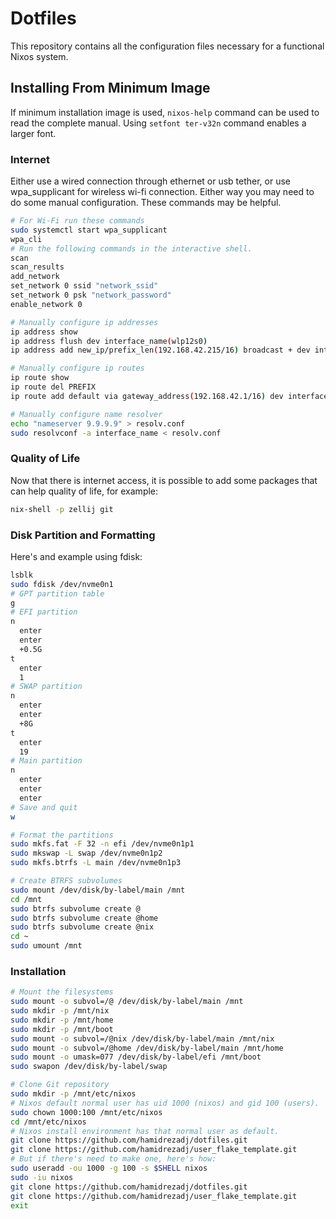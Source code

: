 # Dotfiles
This repository contains all the configuration files necessary for a functional Nixos system.
## Installing From Minimum Image
If minimum installation image is used, `nixos-help` command can be used to read the complete manual.
Using `setfont ter-v32n` command enables a larger font.
### Internet
Either use a wired connection through ethernet or usb tether, or use wpa_supplicant for wireless wi-fi connection. Either way you may need to do some manual configuration. These commands may be helpful.
```sh
# For Wi-Fi run these commands
sudo systemctl start wpa_supplicant
wpa_cli
# Run the following commands in the interactive shell.
scan
scan_results
add_network
set_network 0 ssid "network_ssid"
set_network 0 psk "network_password"
enable_network 0

# Manually configure ip addresses
ip address show
ip address flush dev interface_name(wlp12s0)
ip address add new_ip/prefix_len(192.168.42.215/16) broadcast + dev interface_name

# Manually configure ip routes
ip route show
ip route del PREFIX
ip route add default via gateway_address(192.168.42.1/16) dev interface_name

# Manually configure name resolver
echo "nameserver 9.9.9.9" > resolv.conf
sudo resolvconf -a interface_name < resolv.conf
```
### Quality of Life
Now that there is internet access, it is possible to add some packages that can help quality of life, for example:
```sh
nix-shell -p zellij git
```
### Disk Partition and Formatting
Here's and example using fdisk:
```sh
lsblk
sudo fdisk /dev/nvme0n1
# GPT partition table
g
# EFI partition
n
  enter
  enter
  +0.5G
t
  enter
  1
# SWAP partition
n
  enter
  enter
  +8G
t
  enter
  19
# Main partition
n
  enter
  enter
  enter
# Save and quit
w

# Format the partitions
sudo mkfs.fat -F 32 -n efi /dev/nvme0n1p1
sudo mkswap -L swap /dev/nvme0n1p2
sudo mkfs.btrfs -L main /dev/nvme0n1p3

# Create BTRFS subvolumes
sudo mount /dev/disk/by-label/main /mnt
cd /mnt
sudo btrfs subvolume create @
sudo btrfs subvolume create @home
sudo btrfs subvolume create @nix
cd ~
sudo umount /mnt
```
### Installation
```sh
# Mount the filesystems
sudo mount -o subvol=/@ /dev/disk/by-label/main /mnt
sudo mkdir -p /mnt/nix
sudo mkdir -p /mnt/home
sudo mkdir -p /mnt/boot
sudo mount -o subvol=/@nix /dev/disk/by-label/main /mnt/nix
sudo mount -o subvol=/@home /dev/disk/by-label/main /mnt/home
sudo mount -o umask=077 /dev/disk/by-label/efi /mnt/boot
sudo swapon /dev/disk/by-label/swap

# Clone Git repository
sudo mkdir -p /mnt/etc/nixos
# Nixos default normal user has uid 1000 (nixos) and gid 100 (users).
sudo chown 1000:100 /mnt/etc/nixos
cd /mnt/etc/nixos
# Nixos install environment has that normal user as default.
git clone https://github.com/hamidrezadj/dotfiles.git
git clone https://github.com/hamidrezadj/user_flake_template.git
# But if there's need to make one, here's how:
sudo useradd -ou 1000 -g 100 -s $SHELL nixos
sudo -iu nixos
git clone https://github.com/hamidrezadj/dotfiles.git
git clone https://github.com/hamidrezadj/user_flake_template.git
exit
```

